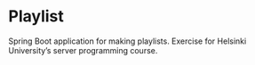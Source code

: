 # Playlist
Spring Boot application for making playlists. Exercise for Helsinki University’s server programming course. 
